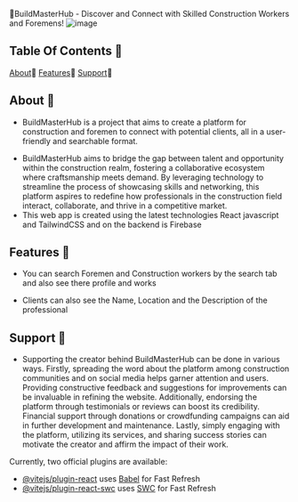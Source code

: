 👷BuildMasterHub - Discover and Connect with Skilled Construction Workers and Foremens!
![image](https://github.com/CSaguinsin/BuildMastersHub/assets/123741242/8aa7bdef-0641-4827-bd7a-a1dbb1417946)

## Table Of Contents 📔
[About](docs/CONTRIBUTING.md)📑
[Features](docs/CONTRIBUTING.md)🚀
[Support]([docs/CONTRIBUTING.md](https://github.com/CSaguinsin/BuildMastersHub#support-))🙏


## About 📑
- BuildMasterHub is a project that aims to create a platform for construction and foremen to connect with potential clients, all in a user-friendly and searchable format.
*  BuildMasterHub aims to bridge the gap between talent and opportunity within the construction realm, fostering a collaborative ecosystem where craftsmanship meets demand. By leveraging technology to streamline the process of showcasing skills and networking, this platform aspires to redefine how professionals in the construction field interact, collaborate, and thrive in a competitive market.
*  This web app is created using the latest technologies React javascript and TailwindCSS and on the backend is Firebase
## Features 🚀
- You can search Foremen and Construction workers by the search tab and also see there profile and works
* Clients can also see the Name, Location and the Description of the professional
  
## Support 🙏
- Supporting the creator behind BuildMasterHub can be done in various ways. Firstly, spreading the word about the platform among construction communities and on social media helps garner attention and users. Providing constructive feedback and suggestions for improvements can be invaluable in refining the website. Additionally, endorsing the platform through testimonials or reviews can boost its credibility. Financial support through donations or crowdfunding campaigns can aid in further development and maintenance. Lastly, simply engaging with the platform, utilizing its services, and sharing success stories can motivate the creator and affirm the impact of their work.



Currently, two official plugins are available:

- [@vitejs/plugin-react](https://github.com/vitejs/vite-plugin-react/blob/main/packages/plugin-react/README.md) uses [Babel](https://babeljs.io/) for Fast Refresh
- [@vitejs/plugin-react-swc](https://github.com/vitejs/vite-plugin-react-swc) uses [SWC](https://swc.rs/) for Fast Refresh
